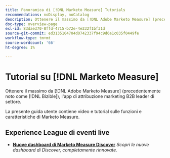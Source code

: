 ```yaml
---
title: Panoramica di [!DNL Marketo Measure] Tutorials
recommendations: noDisplay, noCatalog
description: Ottenere il massimo da [!DNL Adobe Marketo Measure] (precedentemente noto come [!DNL Bizible]), l'app di attribuzione marketing B2B leader di settore.
doc-type: overview-page
exl-id: 83dae370-8ffd-4715-b72e-4e232f1bf31d
source-git-commit: ed3135104704d0742337f94c9d6a1c035f0449fe
workflow-type: tm+mt
source-wordcount: '66'
ht-degree: 1%

---
```


# Tutorial su [!DNL Marketo Measure]

Ottenere il massimo da [!DNL Adobe Marketo Measure] (precedentemente noto come [!DNL Bizible]), l&#39;app di attribuzione marketing B2B leader di settore.

La presente guida utente contiene video e tutorial sulle funzioni e caratteristiche di Marketo Measure.

<div id="recs-overview-body-1"></div>
<div id="recs-overview-body-2"></div>
<div id="recs-overview-body-3"></div>
<div id="recs-overview-body-4"></div>
<div id="recs-overview-body-5"></div>
<div id="recs-overview-body-6"></div>

## Experience League di eventi live

* **[Nuove dashboard di Marketo Measure Discover](https://experienceleague.adobe.com/en/docs/events/experience-league-live-recordings/episodes/exl-live-episode-04-18-24)**
  *Scopri le nuove dashboard di Discover, completamente rinnovate.*

